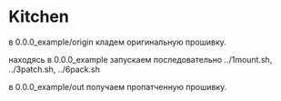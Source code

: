 # Kitchen
в 0.0.0_example/origin кладем оригинальную прошивку.

находясь в 0.0.0_example запускаем последовательно ../1mount.sh, ../3patch.sh, ../6pack.sh

в 0.0.0_example/out получаем пропатченную прошивку.
